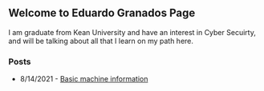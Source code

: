 ## Welcome to Eduardo Granados Page

I am graduate from Kean University and have an interest in Cyber Secuirty, and will be talking about all that I learn on my path here.

### **Posts**

- 8/14/2021 - [Basic machine information](machine_info.md)
